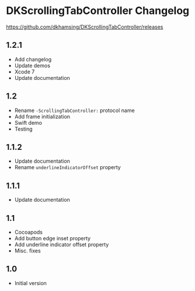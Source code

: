 # DKScrollingTabController Changelog

https://github.com/dkhamsing/DKScrollingTabController/releases

## 1.2.1

- Add changelog
- Update demos
- Xcode 7
- Update documentation

## 1.2

- Rename `-ScrollingTabController:` protocol name
- Add frame initialization
- Swift demo
- Testing

## 1.1.2

- Update documentation
- Rename `underlineIndicatorOffset` property  

## 1.1.1

- Update documentation

## 1.1

- Cocoapods
- Add button edge inset property
- Add underline indicator offset property
- Misc. fixes

## 1.0 

- Initial version

